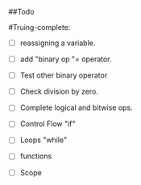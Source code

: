 ##Todo

#Truing-complete:
  - [ ] reassigning a variable.
  
  - [ ] add "binary op "= operator.
  
  - [ ] Test other binary operator

  - [ ] Check division by zero.

  - [ ] Complete logical and bitwise ops.

  - [ ] Control Flow "if"

  - [ ] Loops "while"

  - [ ] functions

  - [ ] Scope

